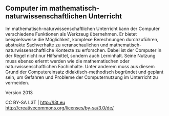 ## Computer im mathematisch-naturwissenschaftlichen Unterricht

Im mathematisch-naturwissenschaftlichen Unterricht kann der Computer verschiedene Funktionen als Werkzeug übernehmen. Er bietet beispielsweise die Möglichkeit, komplexe Berechnungen durchzuführen, abstrakte Sachverhalte zu veranschaulichen und mathematisch-naturwissenschaftliche Kontexte zu erforschen. Dabei ist der Computer in der Regel nicht nur Hilfsmittel, sondern auch Lerninhalt. Seine Nutzung muss ebenso erlernt werden wie die mathematischen oder naturwissenschaftlichen Fachinhalte. Unter anderem muss aus diesem Grund der Computereinsatz didaktisch-methodisch begründet und geplant sein, um Gefahren und Probleme der Computernutzung im Unterricht zu vermeiden.


Version 2013

CC BY-SA L3T | http://l3t.eu  
http://creativecommons.org/licenses/by-sa/3.0/de/
